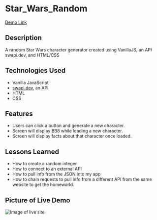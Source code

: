 # Star_Wars_Random
[Demo Link](http://alisonchilders.com/starwars/starwars_random.html)

## Description
A random Star Wars character generator created using VanillaJS, an API swapi.dev, and HTML/CSS

## Technologies Used
* Vanilla JavaScript
* [swapi.dev](swapi.dev), an API
* HTML
* CSS

## Features
* Users can click a button and generate a new character.
* Screen will display BB8 while loading a new character.
* Screen will display facts about that character once loaded.

## Lessons Learned
* How to create a random integer
* How to connect to an external API
* How to pull info from the JSON into my app
* How to chain requests to pull info from a different API from the same website to get the homeworld.

## Picture of Live Demo
![Image of live site](https://user-images.githubusercontent.com/102301042/176496323-f1e0c1e9-954c-4690-87cc-e3ce52b3a7a1.png)
